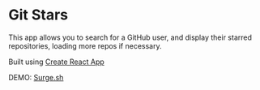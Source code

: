 # Git Stars

This app allows you to search for a GitHub user, and display their starred repositories, loading more repos if necessary.

Built using [Create React App](https://github.com/facebookincubator/create-react-app)

DEMO: [Surge.sh](http://raspy-lumber.surge.sh/)